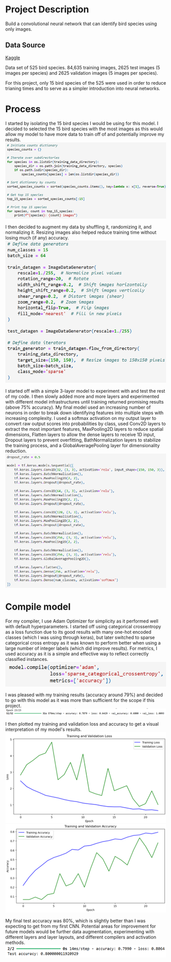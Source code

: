 # Project Description
Build a convolutional neural network that can identify bird species using only images.  

## Data Source
[Kaggle](https://www.kaggle.com/gpiosenka/100-bird-species)

Data set of 525 bird species. 84,635 training images, 2625 test images (5 images per species) and 2625 validation images (5 images per species).  

For this project, only 15 bird species of the 525 were used in order to reduce trianing times and to serve as a simpler introduction into neural networks.

# Process
I started by isolating the 15 bird species I would be using for this model. I decided to selected the 15 bird species with the most images as this would allow my model to have more data to train off of and potentially improve my results.
![Isolate Species](https://github.com/NeilAucoin/Bird-Classification-Convolutional-Neural-Network/blob/main/Assets/isolate_15.PNG?raw=true)

I then decided to augment my data by shuffling it, randomizing it, and normalizing it. Resizing images also helped reduce training time without losing much (if any) accuracy.  
![Shuffle, Randomize, Normalize](https://github.com/NeilAucoin/Bird-Classification-Convolutional-Neural-Network/blob/main/Assets/shuffle_randomize_normalize.PNG?raw=true)

I started off with a simple 3-layer model to experiment with and test the rest of my code. I then slowly added more and more layers and experimented with different model infrastructures until training returned promising results (above 75% accuracy). My final model used an increasing number of neurons in order to break down identifying features into multiple steps with increasing complexity. I used a softmax activation on my output layer to convert raw output scores into probabilities by class, used Conv2D layers to extract the most important features, MaxPooling2D layers to reduce spatial dimensions, Flatten layers to allow the dense layers to receive 1D input, Dropout layers to prevent overfitting, BathNormalization layers to stabilize the training process, and a GlobalAveragePooling layer for dimensionality reduction.  
![Final Model](https://github.com/NeilAucoin/Bird-Classification-Convolutional-Neural-Network/blob/main/Assets/final_model.PNG?raw=true)

# Compile model
For my compiler, I use Adam Optimizer for simplicity as it performed well with default hyperparameters. I started off using categorical crossentropy as a loss function due to its good results with many one-hot encoded classes (which I was using through keras), but later switched to sparse categorical cross entropy as it was known to perform better when using a large number of integer labels (which did improve results). For metrics, I used accuracy as it is a simple and effective way to reflect correctly classified instances.  
![Compiler](https://github.com/NeilAucoin/Bird-Classification-Convolutional-Neural-Network/blob/main/Assets/compiler.PNG?raw=true)

I was pleased with my training results (accuracy around 79%) and decided to go with this model as it was more than sufficient for the scope if this project.  
![Training Result](https://github.com/NeilAucoin/Bird-Classification-Convolutional-Neural-Network/blob/main/Assets/training_result.PNG?raw=true)

I then plotted my training and validation loss and accuracy to get a visual interpretation of my model's results.  
![Training and Validation Loss](https://github.com/NeilAucoin/Bird-Classification-Convolutional-Neural-Network/blob/main/Assets/Training_and_Validation_Loss.PNG?raw=true)  
![Training and Validation Accuracy](https://github.com/NeilAucoin/Bird-Classification-Convolutional-Neural-Network/blob/main/Assets/Training_and_Validation_Accuracy.PNG?raw=true)

My final test accuracy was 80%, which is slightly better than I was expecting to get from my first CNN. Potential areas for improvement for future models would be further data augmentation, experimenting with different layers and layer layouts, and different compilers and activation methods.  
![Final Results](https://github.com/NeilAucoin/Bird-Classification-Convolutional-Neural-Network/blob/main/Assets/final_results.PNG?raw=true)
